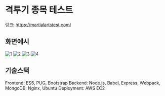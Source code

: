 # 격투기 종목 테스트

링크: https://martialartstest.com/


## 화면예시
![1](https://user-images.githubusercontent.com/76730867/125404933-29ee3580-e3f2-11eb-9e64-0c53beb17a1c.PNG)
![2](https://user-images.githubusercontent.com/76730867/125404945-2b1f6280-e3f2-11eb-8c81-411085151e0b.PNG)
![3](https://user-images.githubusercontent.com/76730867/125404948-2bb7f900-e3f2-11eb-93ce-d6546d373828.PNG)
![4](https://user-images.githubusercontent.com/76730867/125405235-789bcf80-e3f2-11eb-9c46-3a754dcf6da7.PNG)

## 기술스택
Frontend: ES6, PUG, Bootstrap
Backend: Node.js, Babel, Express, Webpack, MongoDB, Nginx, Ubuntu
Deployment: AWS EC2
